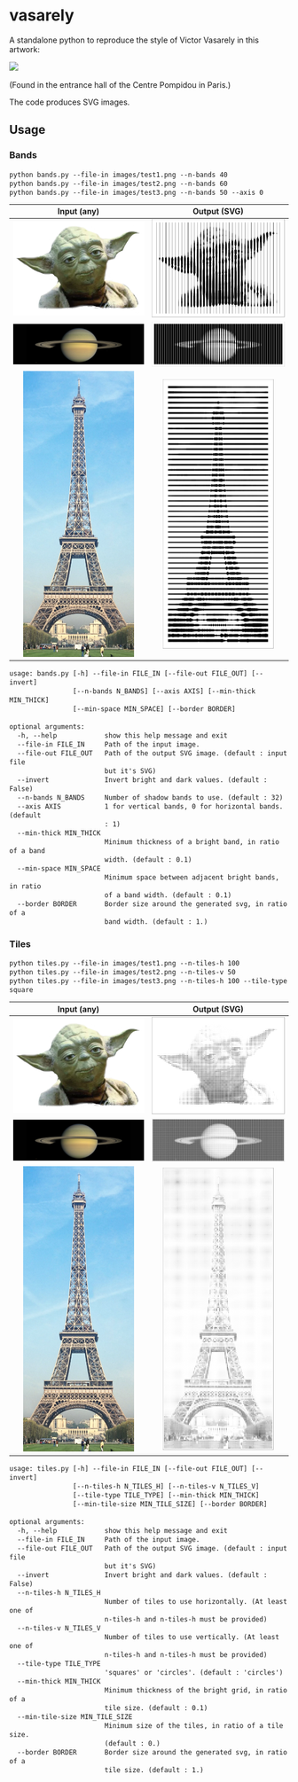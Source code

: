 # vasarely
A standalone python to reproduce the style of Victor Vasarely in this artwork:

<img src="http://golem13.fr/wp-content/uploads/2019/02/Vasarely-expo-CentrePoimpidou.jpg" height="250">

(Found in the entrance hall of the Centre Pompidou in Paris.)

The code produces SVG images.

## Usage

### Bands
```
python bands.py --file-in images/test1.png --n-bands 40
python bands.py --file-in images/test2.png --n-bands 60
python bands.py --file-in images/test3.png --n-bands 50 --axis 0
```
Input (any) | Output (SVG)
:---: | :---:
<img src="images/test1.png" width="250">| <a href="images/test1_bands.svg"> <img src="images/test1_bands.png" width="250"> <a/>
<img src="images/test2.png" width="380">| <a href="images/test2_bands.svg"> <img src="images/test2_bands.png" width="380"> <a/>
<img src="images/test3.png" width="200">| <a href="images/test3_bands.svg"> <img src="images/test3_bands.png" width="200"> <a/>

```
usage: bands.py [-h] --file-in FILE_IN [--file-out FILE_OUT] [--invert]
                [--n-bands N_BANDS] [--axis AXIS] [--min-thick MIN_THICK]
                [--min-space MIN_SPACE] [--border BORDER]

optional arguments:
  -h, --help            show this help message and exit
  --file-in FILE_IN     Path of the input image.
  --file-out FILE_OUT   Path of the output SVG image. (default : input file
                        but it's SVG)
  --invert              Invert bright and dark values. (default : False)
  --n-bands N_BANDS     Number of shadow bands to use. (default : 32)
  --axis AXIS           1 for vertical bands, 0 for horizontal bands. (default
                        : 1)
  --min-thick MIN_THICK
                        Minimum thickness of a bright band, in ratio of a band
                        width. (default : 0.1)
  --min-space MIN_SPACE
                        Minimum space between adjacent bright bands, in ratio
                        of a band width. (default : 0.1)
  --border BORDER       Border size around the generated svg, in ratio of a
                        band width. (default : 1.)
```

### Tiles
```
python tiles.py --file-in images/test1.png --n-tiles-h 100
python tiles.py --file-in images/test2.png --n-tiles-v 50 
python tiles.py --file-in images/test3.png --n-tiles-h 100 --tile-type square
```
Input (any) | Output (SVG)
:---: | :---:
<img src="images/test1.png" width="250">| <img src="images/test1_tiles.png" width="250">
<img src="images/test2.png" width="380">| <img src="images/test2_tiles.png" width="380">
<img src="images/test3.png" width="200">| <img src="images/test3_tiles.png" width="200">

```
usage: tiles.py [-h] --file-in FILE_IN [--file-out FILE_OUT] [--invert]
                [--n-tiles-h N_TILES_H] [--n-tiles-v N_TILES_V]
                [--tile-type TILE_TYPE] [--min-thick MIN_THICK]
                [--min-tile-size MIN_TILE_SIZE] [--border BORDER]

optional arguments:
  -h, --help            show this help message and exit
  --file-in FILE_IN     Path of the input image.
  --file-out FILE_OUT   Path of the output SVG image. (default : input file
                        but it's SVG)
  --invert              Invert bright and dark values. (default : False)
  --n-tiles-h N_TILES_H
                        Number of tiles to use horizontally. (At least one of
                        n-tiles-h and n-tiles-h must be provided)
  --n-tiles-v N_TILES_V
                        Number of tiles to use vertically. (At least one of
                        n-tiles-h and n-tiles-h must be provided)
  --tile-type TILE_TYPE
                        'squares' or 'circles'. (default : 'circles')
  --min-thick MIN_THICK
                        Minimum thickness of the bright grid, in ratio of a
                        tile size. (default : 0.1)
  --min-tile-size MIN_TILE_SIZE
                        Minimum size of the tiles, in ratio of a tile size.
                        (default : 0.)
  --border BORDER       Border size around the generated svg, in ratio of a
                        tile size. (default : 1.)
```
